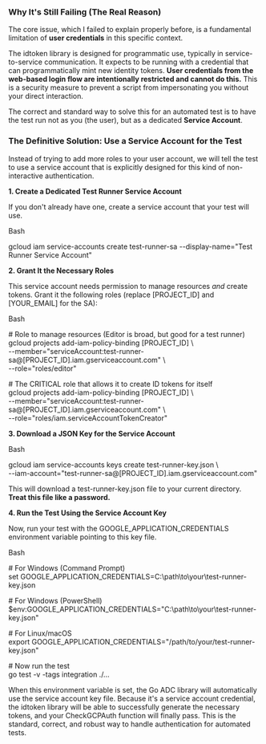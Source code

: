 ### **Why It's Still Failing (The Real Reason)**

The core issue, which I failed to explain properly before, is a fundamental limitation of **user credentials** in this specific context.

The idtoken library is designed for programmatic use, typically in service-to-service communication. It expects to be running with a credential that can programmatically mint new identity tokens. **User credentials from the web-based login flow are intentionally restricted and cannot do this.** This is a security measure to prevent a script from impersonating you without your direct interaction.

The correct and standard way to solve this for an automated test is to have the test run not as you (the user), but as a dedicated **Service Account**.

### **The Definitive Solution: Use a Service Account for the Test**

Instead of trying to add more roles to your user account, we will tell the test to use a service account that is explicitly designed for this kind of non-interactive authentication.

**1\. Create a Dedicated Test Runner Service Account**

If you don't already have one, create a service account that your test will use.

Bash

gcloud iam service-accounts create test-runner-sa \--display-name="Test Runner Service Account"

**2\. Grant It the Necessary Roles**

This service account needs permission to manage resources *and* create tokens. Grant it the following roles (replace \[PROJECT\_ID\] and \[YOUR\_EMAIL\] for the SA):

Bash

\# Role to manage resources (Editor is broad, but good for a test runner)  
gcloud projects add-iam-policy-binding \[PROJECT\_ID\] \\  
\--member="serviceAccount:test-runner-sa@\[PROJECT\_ID\].iam.gserviceaccount.com" \\  
\--role="roles/editor"

\# The CRITICAL role that allows it to create ID tokens for itself  
gcloud projects add-iam-policy-binding \[PROJECT\_ID\] \\  
\--member="serviceAccount:test-runner-sa@\[PROJECT\_ID\].iam.gserviceaccount.com" \\  
\--role="roles/iam.serviceAccountTokenCreator"

**3\. Download a JSON Key for the Service Account**

Bash

gcloud iam service-accounts keys create test-runner-key.json \\  
\--iam-account="test-runner-sa@\[PROJECT\_ID\].iam.gserviceaccount.com"

This will download a test-runner-key.json file to your current directory. **Treat this file like a password.**

**4\. Run the Test Using the Service Account Key**

Now, run your test with the GOOGLE\_APPLICATION\_CREDENTIALS environment variable pointing to this key file.

Bash

\# For Windows (Command Prompt)  
set GOOGLE\_APPLICATION\_CREDENTIALS=C:\\path\\to\\your\\test-runner-key.json

\# For Windows (PowerShell)  
$env:GOOGLE\_APPLICATION\_CREDENTIALS="C:\\path\\to\\your\\test-runner-key.json"

\# For Linux/macOS  
export GOOGLE\_APPLICATION\_CREDENTIALS="/path/to/your/test-runner-key.json"

\# Now run the test  
go test \-v \-tags integration ./...

When this environment variable is set, the Go ADC library will automatically use the service account key file. Because it's a service account credential, the idtoken library will be able to successfully generate the necessary tokens, and your CheckGCPAuth function will finally pass. This is the standard, correct, and robust way to handle authentication for automated tests.
